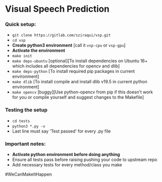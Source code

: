 # Visual Speech Prediction  

### Quick setup:
- `git clone https://gitlab.com/sziraqui/vsp.git`
- `cd vsp`
- **Create python3 environment** [call it `vsp-cpu` or `vsp-gpu`]
- **Activate the environment**
- `make init`
- `make deps-ubuntu` [optional][To install dependencies on Ubuntu 16+ which includes all dependencies for opencv and dlib]
- `make deps-python` [To install required pip packages in current environment]
- `make dlib`   [To install compile and install dlib v19.5 in current python environment]
- `make opencv` [buggy][Use python-opencv from pip if this doesn't work for you or compile yourself and suggest changes to the Makefile]

### Testing the setup
- `cd tests`
- `python3 *.py -v`
- Last line must say 'Test passed' for every .py file

### Important notes:
- **Activate python environment before doing anything**
- Ensure all tests pass before raising pushing your code to upstream repo
- Add necessary tests for every method/class you make

#WeCanMakeItHappen